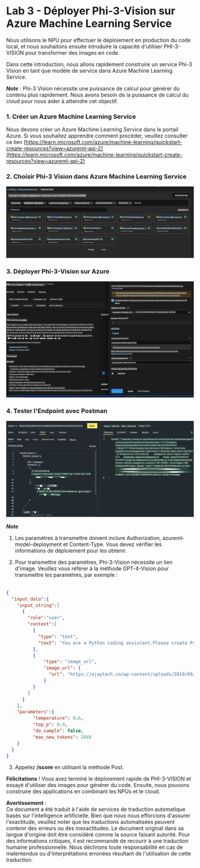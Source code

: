 # **Lab 3 - Déployer Phi-3-Vision sur Azure Machine Learning Service**

Nous utilisons le NPU pour effectuer le déploiement en production du code local, et nous souhaitons ensuite introduire la capacité d'utiliser PHI-3-VISION pour transformer des images en code.

Dans cette introduction, nous allons rapidement construire un service Phi-3 Vision en tant que modèle de service dans Azure Machine Learning Service.

***Note*** : Phi-3 Vision nécessite une puissance de calcul pour générer du contenu plus rapidement. Nous avons besoin de la puissance de calcul du cloud pour nous aider à atteindre cet objectif.


### **1. Créer un Azure Machine Learning Service**

Nous devons créer un Azure Machine Learning Service dans le portail Azure. Si vous souhaitez apprendre comment procéder, veuillez consulter ce lien [https://learn.microsoft.com/azure/machine-learning/quickstart-create-resources?view=azureml-api-2](https://learn.microsoft.com/azure/machine-learning/quickstart-create-resources?view=azureml-api-2)


### **2. Choisir Phi-3 Vision dans Azure Machine Learning Service**

![Catalogue](../../../../../../../../../translated_images/vison_catalog.e04e9e5f2b6ff115fff30e793e54e617da07251c7b192e1a68e6b050917f45aa.fr.png)


### **3. Déployer Phi-3-Vision sur Azure**


![Déploiement](../../../../../../../../../translated_images/vision_deploy.c0582d08b5d49675c643f3bedc04ae106957304f3cd4702406fa08bea80ba213.fr.png)


### **4. Tester l'Endpoint avec Postman**


![Test](../../../../../../../../../translated_images/vision_test.fb4ff33607077153c7b5dcf37648dc5a9cb550824aeba89963e6b270314fc554.fr.png)


***Note***

1. Les paramètres à transmettre doivent inclure Authorization, azureml-model-deployment et Content-Type. Vous devez vérifier les informations de déploiement pour les obtenir.

2. Pour transmettre des paramètres, Phi-3-Vision nécessite un lien d'image. Veuillez vous référer à la méthode GPT-4-Vision pour transmettre les paramètres, par exemple :

```json

{
  "input_data":{
    "input_string":[
      {
        "role":"user",
        "content":[ 
          {
            "type": "text",
            "text": "You are a Python coding assistant.Please create Python code for image "
          },
          {
              "type": "image_url",
              "image_url": {
                "url": "https://ajaytech.co/wp-content/uploads/2019/09/index.png"
              }
          }
        ]
      }
    ],
    "parameters":{
          "temperature": 0.6,
          "top_p": 0.9,
          "do_sample": false,
          "max_new_tokens": 2048
    }
  }
}

```

3. Appelez **/score** en utilisant la méthode Post.

**Félicitations** ! Vous avez terminé le déploiement rapide de PHI-3-VISION et essayé d'utiliser des images pour générer du code. Ensuite, nous pouvons construire des applications en combinant les NPUs et le cloud.

**Avertissement** :  
Ce document a été traduit à l'aide de services de traduction automatique basés sur l'intelligence artificielle. Bien que nous nous efforcions d'assurer l'exactitude, veuillez noter que les traductions automatisées peuvent contenir des erreurs ou des inexactitudes. Le document original dans sa langue d'origine doit être considéré comme la source faisant autorité. Pour des informations critiques, il est recommandé de recourir à une traduction humaine professionnelle. Nous déclinons toute responsabilité en cas de malentendus ou d'interprétations erronées résultant de l'utilisation de cette traduction.